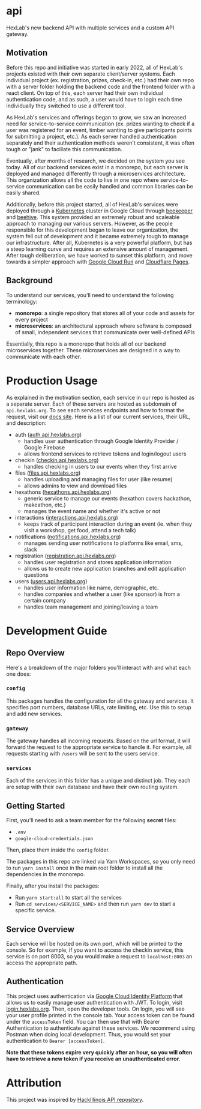 # api

HexLab's new backend API with multiple services and a custom API gateway.

## Motivation

Before this repo and initiative was started in early 2022, all of HexLab's projects existed with
their own separate client/server systems. Each individual project (ex. registration, prizes,
check-in, etc.) had their own repo with a server folder holding the backend code and the frontend
folder with a react client. On top of this, each server had their own individual authentication
code, and as such, a user would have to login each time individually they switched to use a
different tool.

As HexLab's services and offerings began to grow, we saw an increased need for service-to-service
communication (ex. prizes wanting to check if a user was registered for an event, timber wanting to
give participants points for submitting a project, etc.). As each server handled authentication
separately and their authentication methods weren't consistent, it was often tough or "jank" to
faciliate this communication.

Eventually, after months of research, we decided on the system you see today. All of our backend
services exist in a monorepo, but each server is deployed and managed differently through a
microservices architecture. This organization allows all the code to live in one repo where
service-to-service communication can be easily handled and common libraries can be easily shared.

Additionally, before this project started, all of HexLab's services were deployed through a
[Kubernetes](https://kubernetes.io/) cluster in Google Cloud through
[beekeeper](https://github.com/HackGT/beekeeper) and [beehive](https://github.com/HackGT/beehive).
This system provided an extremely robust and scaleable approach to managing our various servers.
However, as the people responsible for this development began to leave our organization, the system
fell out of development and it became extremely tough to manage our infrastructure. After all,
Kubernetes is a very powerful platform, but has a steep learning curve and requires an extensive
amount of management. After tough deliberation, we have worked to sunset this platform, and move
towards a simpler approach with [Google Cloud Run](https://cloud.google.com/run) and
[Cloudflare Pages](https://pages.cloudflare.com/).

## Background

To understand our services, you'll need to understand the following terminology:

- **monorepo**: a single repository that stores all of your code and assets for every project
- **microservices**: an architectural approach where software is composed of small, independent
  services that communicate over well-defined APIs

Essentially, this repo is a monorepo that holds all of our backend microservices together. These
microservices are designed in a way to communicate with each other.

# Production Usage

As explained in the motivation section, each service in our repo is hosted as a separate server.
Each of these servers are hosted as subdomain of `api.hexlabs.org`. To see each services endpoints
and how to format the request, visit our [docs site](https://docs.hexlabs.org). Here is a list of
our current services, their URL, and description:

- auth ([auth.api.hexlabs.org](https://auth.api.hexlabs.org))
  - handles user authentication through Google Identity Provider / Google Firebase
  - allows frontend services to retrieve tokens and login/logout users
- checkin ([checkin.api.hexlabs.org](https://checkin.api.hexlabs.org))
  - handles checking in users to our events when they first arrive
- files ([files.api.hexlabs.org](https://files.api.hexlabs.org))
  - handles uploading and managing files for user (like resume)
  - allows admins to view and download files
- hexathons ([hexathons.api.hexlabs.org](https://hexathons.api.hexlabs.org))
  - generic service to manage our events (hexathon covers hackathon, makeathon, etc.)
  - manages the event name and whether it's active or not
- interactions ([interactions.api.hexlabs.org](https://interactions.api.hexlabs.org))
  - keeps track of participant interaction during an event (ie. when they visit a workshop, get
    food, attend a tech talk)
- notifications ([notifications.api.hexlabs.org](https://notifications.api.hexlabs.org))
  - manages sending user notifications to platforms like email, sms, slack
- registration ([registration.api.hexlabs.org](https://registration.api.hexlabs.org))
  - handles user registration and stores application information
  - allows us to create new application branches and edit application questions
- users ([users.api.hexlabs.org](https://users.api.hexlabs.org))
  - handles user information like name, demographic, etc.
  - handles companies and whether a user (like sponsor) is from a certain company
  - handles team management and joining/leaving a team

# Development Guide

## Repo Overview

Here's a breakdown of the major folders you'll interact with and what each one does:

### `config`

This packages handles the configuration for all the gateway and services. It specifies port numbers,
database URLs, rate limiting, etc. Use this to setup and add new services.

### `gateway`

The gateway handles all incoming requests. Based on the url format, it will forward the request to
the appropriate service to handle it. For example, all requests starting with `/users` will be sent
to the users service.

### `services`

Each of the services in this folder has a unique and distinct job. They each are setup with their
own database and have their own routing system.

## Getting Started

First, you'll need to ask a team member for the following **secret** files:

- `.env`
- `google-cloud-credentials.json`

Then, place them inside the `config` folder.

The packages in this repo are linked via Yarn Workspaces, so you only need to run `yarn install`
once in the main root folder to install all the dependencies in the monorepo.

Finally, after you install the packages:

- Run `yarn start:all` to start all the services
- Run `cd services/<SERVICE_NAME>` and then run `yarn dev` to start a specific service.

## Service Overview

Each service will be hosted on its own port, which will be printed to the console. So for example,
if you want to access the checkin service, this service is on port 8003, so you would make a request
to `localhost:8003` an access the appropriate path.

## Authentication

This project uses authentication via
[Google Cloud Identity Platform](https://cloud.google.com/identity-platform) that allows us to
easily manage user authentication with JWT. To login, visit
[login.hexlabs.org](https://login.hexlabs.org). Then, open the developer tools. On login, you will
see your user profile printed in the console tab. Your access token can be found under the
`accessToken` field. You can then use that with Bearer Authentication to authenticate against these
services. We recommend using Postman when doing local development. Thus, you would set your
authentication to `Bearer [accessToken]`.

**Note that these tokens expire very quickly after an hour, so you will often have to retrieve a new
token if you receive an unauthenticated error.**

# Attribution

This project was inspired by [HackIllinois API repository](https://github.com/HackIllinois/api).

